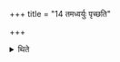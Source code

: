 +++
title = "14 तमध्वर्युः पृच्छति"

+++

<details><summary>थिते</summary>

तमध्वर्युः पृच्छति १४
</details>
